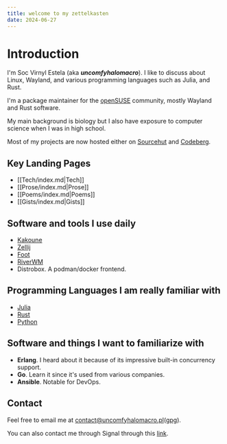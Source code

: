```yaml
---
title: welcome to my zettelkasten
date: 2024-06-27
---
```


# Introduction

I'm Soc Virnyl Estela (aka **_uncomfyhalomacro_**). I like to discuss about
Linux, Wayland, and various programming languages such as Julia, and Rust.

I'm a package maintainer for the [openSUSE](https://get.opensuse.org)
community, mostly Wayland and Rust software.

My main background is biology but I also have exposure to computer science
when I was in high school.

Most of my projects are now hosted either
on [Sourcehut](https://sr.ht/~uncomfy) and
[Codeberg](https://codeberg.org/uncomfyhalomacro).

## Key Landing Pages

- [[Tech/index.md|Tech]]
- [[Prose/index.md|Prose]]
- [[Poems/index.md|Poems]]
- [[Gists/index.md|Gists]]

## Software and tools I use daily

- [Kakoune](https://github.com/mawww/kakoune)
- [Zellij](https://zellij.dev)
- [Foot](https://codeberg.org/dnkl/foot)
- [RiverWM](https://github.com/riverwm/river)
- Distrobox. A podman/docker frontend.

## Programming Languages I am really familiar with

- [Julia](https://julialang.org)
- [Rust](https://rust-lang.org)
- [Python](https://python.org)

## Software and things I want to familiarize with

- **Erlang**. I heard about it because of its impressive built-in concurrency support.
- **Go**. Learn it since it's used from various companies.
- **Ansible**. Notable for DevOps.

## Contact

Feel free to email me at
[contact@uncomfyhalomacro.pl](mailto:contact@uncomfyhalomacro.pl)([gpg](./static/public.txt)).

You can also contact me through Signal through this
[link](https://signal.me/#eu/2HXmicUGauVas7bp_wTU2Qwg08Ldza_K4uOt3emtYnAs3Av6kCpA-6WD9CytRr7N).
